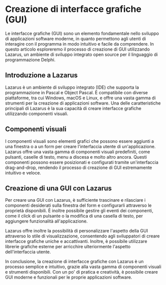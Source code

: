 # Creazione di interfacce grafiche (GUI)

Le interfacce grafiche (GUI) sono un elemento fondamentale nello sviluppo di applicazioni software moderne, in quanto permettono agli utenti di interagire con il programma in modo intuitivo e facile da comprendere. In questo articolo esploreremo il processo di creazione di GUI utilizzando Lazarus, un ambiente di sviluppo integrato open source per il linguaggio di programmazione Delphi.

## Introduzione a Lazarus

Lazarus è un ambiente di sviluppo integrato (IDE) che supporta la programmazione in Pascal e Object Pascal. È compatibile con diverse piattaforme, tra cui Windows, macOS e Linux, e offre una vasta gamma di strumenti per la creazione di applicazioni software. Una delle caratteristiche principali di Lazarus è la sua capacità di creare interfacce grafiche utilizzando componenti visuali.

## Componenti visuali

I componenti visuali sono elementi grafici che possono essere aggiunti a una finestra o a un form per creare l'interfaccia utente di un'applicazione. Lazarus offre una vasta gamma di componenti visuali predefiniti, come pulsanti, caselle di testo, menu a discesa e molto altro ancora. Questi componenti possono essere posizionati e configurati tramite un'interfaccia drag-and-drop, rendendo il processo di creazione di GUI estremamente intuitivo e veloce.

## Creazione di una GUI con Lazarus

Per creare una GUI con Lazarus, è sufficiente trascinare e rilasciare i componenti desiderati sulla finestra del form e configurarli attraverso le proprietà disponibili. È inoltre possibile gestire gli eventi dei componenti, come il click di un pulsante o la modifica di una casella di testo, per aggiungere funzionalità all'applicazione.

Lazarus offre inoltre la possibilità di personalizzare l'aspetto della GUI attraverso lo stile di visualizzazione, consentendo agli sviluppatori di creare interfacce grafiche uniche e accattivanti. Inoltre, è possibile utilizzare librerie grafiche esterne per arricchire ulteriormente l'aspetto dell'interfaccia utente.

In conclusione, la creazione di interfacce grafiche con Lazarus è un processo semplice e intuitivo, grazie alla vasta gamma di componenti visuali e strumenti disponibili. Con un po' di pratica e creatività, è possibile creare GUI moderne e funzionali per le proprie applicazioni software.